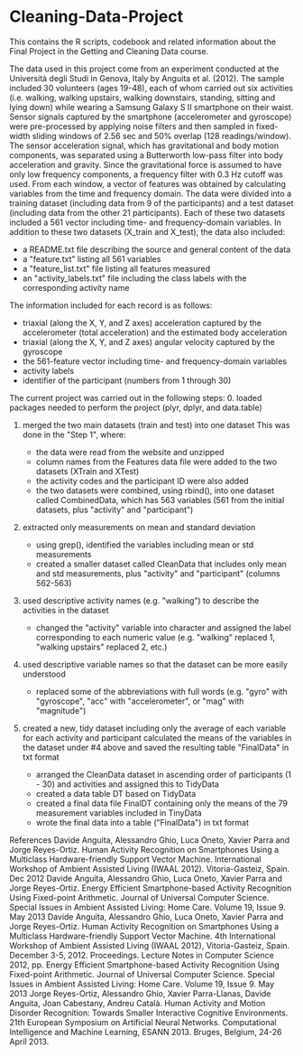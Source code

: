 # Cleaning-Data-Project
This contains the R scripts, codebook and related information about the Final Project in the Getting and Cleaning Data course. 

The data used in this project come from an experiment conducted at the Università degli Studi in Genova, Italy by Anguita et al. (2012). The sample included 30 volunteers (ages 19-48), each of whom carried out six activities (i.e. walking, walking upstairs, walking downstairs, standing, sitting and lying down) while wearing a Samsung Galaxy S II smartphone on their waist. 
Sensor signals captured by the smartphone (accelerometer and gyroscope) were pre-processed by applying noise filters and then sampled in fixed-width sliding windows of 2.56 sec and 50% overlap (128 readings/window). The sensor acceleration signal, which has gravitational and body motion components, was separated using a Butterworth low-pass filter into body acceleration and gravity. Since the gravitational force is assumed to have only low frequency components, a frequency filter with 0.3 Hz cutoff was used. From each window, a vector of features was obtained by calculating variables from the time and frequency domain. 
The data were divided into a training dataset (including data from 9 of the participants) and a test dataset (including data from the other 21 participants). 
Each of these two datasets included a 561 vector including time- and frequency-domain variables. 
In addition to these two datasets (X_train and X_test), the data also included:
 - a README.txt file describing the source and general content of the data
 - a "feature.txt" listing all 561 variables
 - a "feature_list.txt" file listing all features measured 
 - an "activity_labels.txt" file including the class labels with the corresponding activity name  

The information included for each record is as follows:
  - triaxial (along the X, Y, and Z axes) acceleration captured by the accelerometer (total acceleration) and the estimated body acceleration
  - triaxial (along the X, Y, and Z axes) angular velocity captured by the gyroscope
  - the 561-feature vector including time- and frequency-domain variables
  - activity labels
  - identifier of the participant (numbers from 1 through 30)


The current project was carried out in the following steps:
   0.	loaded packages needed to perform the project (plyr, dplyr, and data.table)

   1.	merged the two main datasets (train and test) into one dataset
	This was done in the "Step 1", where:
		- the data were read from the website and unzipped
		- column names from the Features data file were added to the two datasets (XTrain and XTest)
		- the activity codes and the participant ID were also added
		- the two datasets were combined, using rbind(), into one dataset called CombinedData, which has 563 variables (561 from the initial datasets, plus "activity" and "participant")	

   2.	extracted only measurements on mean and standard deviation
		- using grep(), identified the variables including mean or std measurements
		- created a smaller dataset called CleanData that includes only mean and std measurements, plus "activity" and "participant" (columns 562-563)
   	
   3.	used descriptive activity names (e.g. "walking") to describe the activities in the dataset
		- changed the "activity" variable into character and assigned the label corresponding to each numeric value (e.g. "walking" replaced 1, "walking upstairs" replaced 2, etc.)

   4.	used descriptive variable names so that the dataset can be more easily understood
 		- replaced some of the abbreviations with full words (e.g. "gyro" with "gyroscope", "acc" with "accelerometer", or "mag" with "magnitude")  

   5.	created a new, tidy dataset including only the average of each variable for each activity and participant 
	calculated the means of the variables in the dataset under #4 above and saved the resulting table "FinalData" in txt format
		- arranged the CleanData dataset in ascending order of participants (1 - 30) and activities and assigned this to TidyData
		- created a data table DT based on TidyData
		- created a final data file FinalDT containing only the means of the 79 measurement variables included in TinyData
		- wrote the final data into a table ("FinalData") in txt format 

References
Davide Anguita, Alessandro Ghio, Luca Oneto, Xavier Parra and Jorge Reyes-Ortiz. Human Activity Recognition on Smartphones Using a Multiclass Hardware-friendly Support Vector Machine. International Workshop of Ambient Assisted Living (IWAAL 2012). Vitoria-Gasteiz, Spain. Dec 2012
Davide Anguita, Alessandro Ghio, Luca Oneto, Xavier Parra and Jorge Reyes-Ortiz. Energy Efficient Smartphone-based Activity Recognition Using Fixed-point Arithmetic. Journal of Universal Computer Science. Special Issues in Ambient Assisted Living: Home Care. Volume 19, Issue 9. May 2013
Davide Anguita, Alessandro Ghio, Luca Oneto, Xavier Parra and Jorge Reyes-Ortiz. Human Activity Recognition on Smartphones Using a Multiclass Hardware-friendly Support Vector Machine. 4th International Workshop of Ambient Assisted Living (IWAAL 2012), Vitoria-Gasteiz, Spain. December 3-5, 2012. Proceedings. Lecture Notes in Computer Science 2012, pp. Energy Efficient Smartphone-based Activity Recognition Using Fixed-point Arithmetic. Journal of Universal Computer Science. Special Issues in Ambient Assisted Living: Home Care. Volume 19, Issue 9. May 2013
Jorge Reyes-Ortiz, Alessandro Ghio, Xavier Parra-Llanas, Davide Anguita, Joan Cabestany, Andreu Català. Human Activity and Motion Disorder Recognition: Towards Smaller Interactive Cognitive Environments. 21th European Symposium on Artificial Neural Networks. Computational Intelligence and Machine Learning, ESANN 2013. Bruges, Belgium, 24-26 April 2013.
